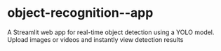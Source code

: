 # object-recognition--app
A Streamlit web app for real-time object detection using a YOLO model. Upload images or videos and instantly view detection results
